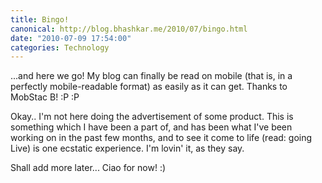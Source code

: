 ```yaml
---
title: Bingo!
canonical: http://blog.bhashkar.me/2010/07/bingo.html
date: "2010-07-09 17:54:00"
categories: Technology
---
```

...and here we go! My blog can finally be read on mobile (that is, in a perfectly mobile-readable format) as easily as it can get. Thanks to MobStac B! :P :P<span class="more"></span>

Okay.. I'm not here doing the advertisement of some product. This is something which I have been a part of, and has been what I've been working on in the past few months, and to see it come to life (read: going Live) is one ecstatic experience. I'm lovin' it, as they say.

Shall add more later... Ciao for now! :)